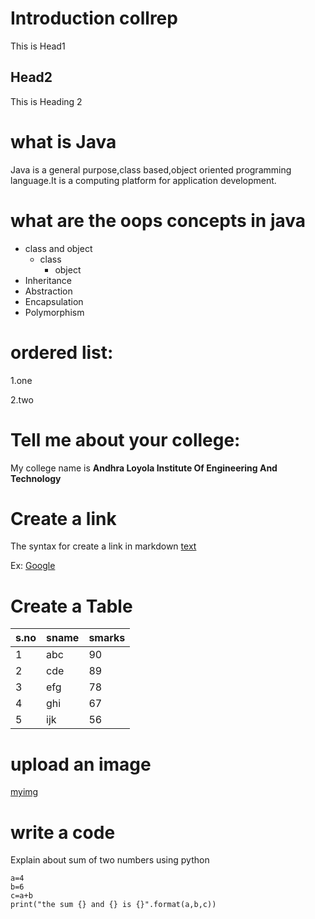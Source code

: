 # Introduction collrep 
This is Head1

## Head2
This is Heading 2

# what is Java
Java is a general purpose,class based,object oriented programming language.It is a computing platform for application development.

# what are the oops concepts in java
* class and object
  * class
    * object
* Inheritance
* Abstraction
* Encapsulation
* Polymorphism

# ordered list:
1.one

2.two

# Tell me about your college:
My college name is **Andhra Loyola Institute Of Engineering And Technology**

# Create a link
The syntax for create a link in markdown [text](url)

Ex: [Google](https://www.google.com)

# Create a Table
s.no|sname|smarks
----|-----|------
1|abc|90
2|cde|89
3|efg|78
4|ghi|67
5|ijk|56

# upload an image
[myimg](virat.jpg)

# write a code
Explain about sum of two numbers using python

    a=4
    b=6
    c=a+b
    print("the sum {} and {} is {}".format(a,b,c))


